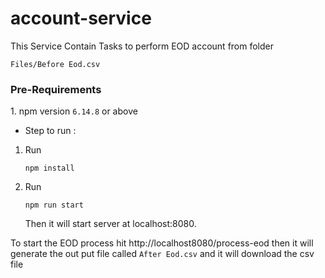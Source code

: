 # account-service

This Service Contain Tasks to perform EOD account from folder <pre><code>Files/Before Eod.csv</code></pre>

<h3>Pre-Requirements</h2>
1. npm version <code>6.14.8</code> or above


* Step to run :
1. Run <pre><code>npm install</code></pre>
2. Run <pre><code>npm run start</code></pre>
Then it will start server at localhost:8080.

To start the EOD process hit http://localhost8080/process-eod
then it will generate the out put file called <code>After Eod.csv</code> and it will download the csv file

